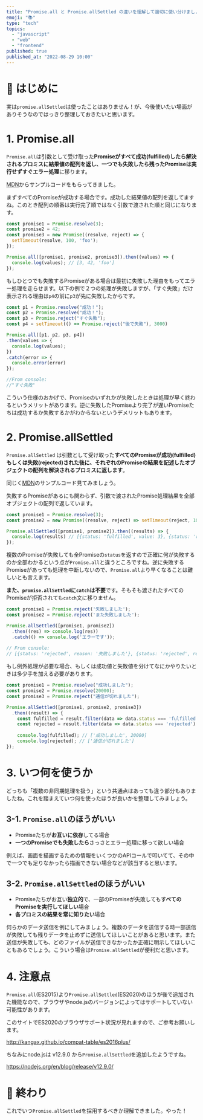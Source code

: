 ```yaml
---
title: "Promise.all と Promise.allSettled の違いを理解して適切に使い分けましょう"
emoji: "📚"
type: "tech"
topics:
  - "javascript"
  - "web"
  - "frontend"
published: true
published_at: "2022-08-29 10:00"
---
```


# 🌼 はじめに
実は`promise.allSettled`は使ったことはありません！が、今後使いたい場面がありそうなのではっきり整理しておきたいと思います。

# 1. Promise.all

`Promise.all`は引数として受け取った**Promiseがすべて成功(fulfilled)したら解決されるプロミスに結果値の配列を返し、一つでも失敗したら残ったPromiseは実行せずすぐエラー処理**に移ります。


[MDN](https://developer.mozilla.org/ja/docs/Web/JavaScript/Reference/Global_Objects/Promise/all)からサンプルコードをもらってきました。

まずすべてのPromiseが成功する場合です。成功した結果値の配列を返してますね。このとき配列の順番は実行完了順ではなく引数で渡された順と同じになります。

```js
const promise1 = Promise.resolve(3);
const promise2 = 42;
const promise3 = new Promise((resolve, reject) => {
  setTimeout(resolve, 100, 'foo');
});

Promise.all([promise1, promise2, promise3]).then((values) => {
  console.log(values); // [3, 42, 'foo']
});
```

もしひとつでも失敗するPromiseがある場合は最初に失敗した理由をもってエラー処理を走らせます。以下の例で２つの処理が失敗しますが、「すぐ失敗」だけ表示される理由は`p4`の前に`p3`が先に失敗したからです。

```js
const p1 = Promise.resolve("成功！");  
const p2 = Promise.resolve("成功！");  
const p3 = Promise.reject("すぐ失敗");
const p4 = setTimeout(() => Promise.reject("後で失敗"), 3000)

Promise.all([p1, p2, p3, p4])
.then(values => {
  console.log(values);
})
.catch(error => {
  console.error(error)
});

//From console:
//"すぐ失敗"
```

こういう仕様のおかげで、Promiseのいずれかが失敗したときは処理が早く終わるというメリットがあります。逆に失敗したPromiseより完了が遅いPromiseたちは成功するか失敗するかがわからないというデメリットもあります。


# 2. Promise.allSettled

`Promise.allSettled` は引数として受け取った**すべてのPromiseが成功(fulfilled)もしくは失敗(rejected)された後に、それぞれのPromiseの結果を記述したオブジェクトの配列を解決されるプロミスに返します**。

同じく[MDN](https://developer.mozilla.org/ja/docs/Web/JavaScript/Reference/Global_Objects/Promise/allSettled)のサンプルコード見てみましょう。

失敗するPromiseがあるにも関わらず、引数で渡されたPromise処理結果を全部オブジェクトの配列で返しています。
```js
const promise1 = Promise.resolve(3);
const promise2 = new Promise((resolve, reject) => setTimeout(reject, 100, 'foo'));

Promise.allSettled([promise1, promise2]).then((results) => {
  console.log(results) // [{status: 'fulfilled', value: 3}, {status: 'rejected', reason: 'foo'}]
}); 
```

複数のPromiseが失敗しても全Promiseの`status`を返すので正確に何が失敗するのか全部わかるという点が`Promise.all`と違うところですね。逆に失敗するPromiseがあっても処理を中断しないので、`Promise.all`より早くなることは難しいとも言えます。

**また、`promise.allSettled`に`catch`は不要**です。そもそも渡されたすべてのPromiseが拒否されても`catch`文に移りません。
```js
const promise1 = Promise.reject('失敗しました');
const promise2 = Promise.reject('また失敗しました');

Promise.allSettled([promise1, promise2])
  .then((res) => console.log(res))
  .catch(() => console.log('エラーです'));
  
// From console:
// [{status: 'rejected', reason: '失敗しました'}, {status: 'rejected', reason: 'また失敗しました'}]
```

もし例外処理が必要な場合、もしくは成功値と失敗値を分けてなにかやりたいときは多少手を加える必要があります。

```js
const promise1 = Promise.resolve("成功しました");
const promise2 = Promise.resolve(20000);
const promise3 = Promise.reject("通信が切れました");

Promise.allSettled([promise1, promise2, promise3])
  .then((result) => {
    const fulfilled = result.filter(data => data.status === 'fulfilled').map(data => data.value);
    const rejected = result.filter(data => data.status === 'rejected').map(data => data.reason);
    
    console.log(fulfilled); // ['成功しました', 20000]
    console.log(rejected); // ['通信が切れました']
});
```


# 3. いつ何を使うか

どっちも「複数の非同期処理を扱う」という共通点はあっても違う部分もありましたね。これを踏まえていつ何を使ったほうが良いかを整理してみましょう。

## 3-1. `Promise.all`のほうがいい

- Promiseたちが**お互いに依存**してる場合
- **一つのPromiseでも失敗したら**さっさとエラー処理に移って欲しい場合

例えば、画面を描画するための情報をいくつかのAPIコールで叩いてて、その中で一つでも足りなかったら描画できない場合などが該当すると思います。

## 3-2. `Promise.allSettled`のほうがいい

- Promiseたちがお互い**独立的**で、一部のPromiseが失敗しても**すべてのPromiseを実行してほしい**場合
- **各プロミスの結果を常に知りたい**場合

何らかのデータ送信を例にしてみましょう。複数のデータを送信する時一部送信が失敗しても残りデータを止めずに送信してほしいことがあると思います。また送信が失敗しても、どのファイルが送信できなかったか正確に明示してほしいこともあるでしょう。こういう場合は`Promise.allSettled`が便利だと思います。


# 4. 注意点

`Promise.all`(ES2015)より`Promise.allSettled`(ES2020)のほうが後で追加された機能なので、ブラウザやnode.jsのバージョンによってはサポートしていない可能性があります。

このサイトでES2020のブラウザサポート状況が見れますので、ご参考お願いします。

http://kangax.github.io/compat-table/es2016plus/

ちなみにnode.jsは v12.9.0 から`Promise.allSettled`を追加したようですね。

https://nodejs.org/en/blog/release/v12.9.0/



# 🌷 終わり
これでいつ`Promise.allSettled`を採用するべきか理解できました。やった！